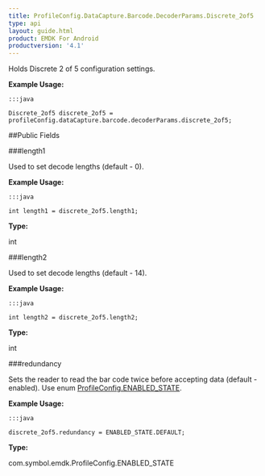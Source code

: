 ```yaml
---
title: ProfileConfig.DataCapture.Barcode.DecoderParams.Discrete_2of5
type: api
layout: guide.html
product: EMDK For Android
productversion: '4.1'
---
```



Holds Discrete 2 of 5 configuration settings. 
 
 

**Example Usage:**
	
	:::java
	
	Discrete_2of5 discrete_2of5 = profileConfig.dataCapture.barcode.decoderParams.discrete_2of5;
	


##Public Fields

###length1

Used to set decode lengths (default - 0). 
 
 

**Example Usage:**
	
	:::java
	
	int length1 = discrete_2of5.length1;
	


**Type:**

int

###length2

Used to set decode lengths (default - 14). 
 
 

**Example Usage:**
	
	:::java
	
	int length2 = discrete_2of5.length2;
	


**Type:**

int

###redundancy

Sets the reader to read the bar code twice before accepting data (default - enabled). 
 Use enum [ ProfileConfig.ENABLED_STATE](../ProfileConfig-ENABLED_STATE). 
 
 

**Example Usage:**
	
	:::java
	
	discrete_2of5.redundancy = ENABLED_STATE.DEFAULT;
	


**Type:**

com.symbol.emdk.ProfileConfig.ENABLED_STATE









